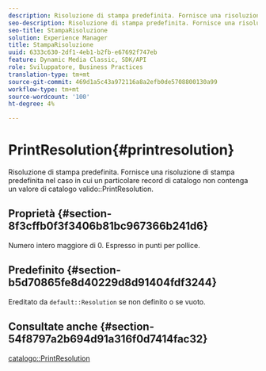 ```yaml
---
description: Risoluzione di stampa predefinita. Fornisce una risoluzione di stampa predefinita nel caso in cui un particolare record di catalogo non contenga un valore PrintResolution di catalogo valido.
seo-description: Risoluzione di stampa predefinita. Fornisce una risoluzione di stampa predefinita nel caso in cui un particolare record di catalogo non contenga un valore PrintResolution di catalogo valido.
seo-title: StampaRisoluzione
solution: Experience Manager
title: StampaRisoluzione
uuid: 6333c630-2df1-4eb1-b2fb-e67692f747eb
feature: Dynamic Media Classic, SDK/API
role: Sviluppatore, Business Practices
translation-type: tm+mt
source-git-commit: 469d1a5c43a972116a8a2efb0de5708800130a99
workflow-type: tm+mt
source-wordcount: '100'
ht-degree: 4%

---
```



# PrintResolution{#printresolution}

Risoluzione di stampa predefinita. Fornisce una risoluzione di stampa predefinita nel caso in cui un particolare record di catalogo non contenga un valore di catalogo valido::PrintResolution.

## Proprietà {#section-8f3cffb0f3f3406b81bc967366b241d6}

Numero intero maggiore di 0. Espresso in punti per pollice.

## Predefinito {#section-b5d70865fe8d40229d8d91404fdf3244}

Ereditato da `default::Resolution` se non definito o se vuoto.

## Consultate anche {#section-54f8797a2b694d91a316f0d7414fac32}

[catalogo::PrintResolution](../../../../../is-api/image-catalog/image-serving-api-ref/c-image-catalog-reference/c-image-svg-data-reference/c-image-data-reference/r-printresolution-cat.md#reference-4ebb2e136995470b84b7c5e10cb8e5f5)
